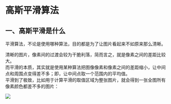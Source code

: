 # 高斯平滑算法

## 一、高斯平滑是什么

平滑算法，不论是使用哪种算法，目的都是为了让图片看起来不如原来那么清晰。

清晰的图片，像素间的过渡会较为干脆利落，简而言之，就是像素之间的差距比较大。  
 而平滑的本质，其实就是使用某种算法把图像像素和像素之间的差距缩小，让中间点和周围点变得差不多；即，让中间点取一个范围内的平均值。  
 平滑到了极致，比如用于计算平滑的取值区域为整张图片，就会得到一张全图所有像素颜色都差不多的图片：

![](file:///C:/Users/hongtao/AppData/Local/Temp/enhtmlclip/blog_p_458_1.png)

